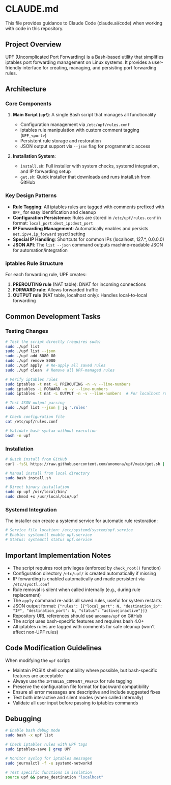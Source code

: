# CLAUDE.md

This file provides guidance to Claude Code (claude.ai/code) when working with code in this repository.

## Project Overview

UPF (Uncomplicated Port Forwarding) is a Bash-based utility that simplifies iptables port forwarding management on Linux systems. It provides a user-friendly interface for creating, managing, and persisting port forwarding rules.

## Architecture

### Core Components

1. **Main Script (`upf`)**: A single Bash script that manages all functionality
   - Configuration management via `/etc/upf/rules.conf`
   - iptables rule manipulation with custom comment tagging (`UPF_<port>`)
   - Persistent rule storage and restoration
   - JSON output support via `--json` flag for programmatic access

2. **Installation System**:
   - `install.sh`: Full installer with system checks, systemd integration, and IP forwarding setup
   - `get.sh`: Quick installer that downloads and runs install.sh from GitHub

### Key Design Patterns

- **Rule Tagging**: All iptables rules are tagged with comments prefixed with `UPF_` for easy identification and cleanup
- **Configuration Persistence**: Rules are stored in `/etc/upf/rules.conf` in format: `local_port:dest_ip:dest_port`
- **IP Forwarding Management**: Automatically enables and persists `net.ipv4.ip_forward` sysctl setting
- **Special IP Handling**: Shortcuts for common IPs (localhost, 127.*, 0.0.0.0)
- **JSON API**: The `list --json` command outputs machine-readable JSON for automation/integration

### iptables Rule Structure

For each forwarding rule, UPF creates:
1. **PREROUTING rule** (NAT table): DNAT for incoming connections
2. **FORWARD rule**: Allows forwarded traffic
3. **OUTPUT rule** (NAT table, localhost only): Handles local-to-local forwarding

## Common Development Tasks

### Testing Changes

```bash
# Test the script directly (requires sudo)
sudo ./upf list
sudo ./upf list --json
sudo ./upf add 8080 80
sudo ./upf remove 8080
sudo ./upf apply  # Re-apply all saved rules
sudo ./upf clean  # Remove all UPF-managed rules

# Verify iptables rules
sudo iptables -t nat -L PREROUTING -n -v --line-numbers
sudo iptables -L FORWARD -n -v --line-numbers
sudo iptables -t nat -L OUTPUT -n -v --line-numbers  # For localhost rules

# Test JSON output parsing
sudo ./upf list --json | jq '.rules'

# Check configuration file
cat /etc/upf/rules.conf

# Validate bash syntax without execution
bash -n upf
```

### Installation

```bash
# Quick install from GitHub
curl -fsSL https://raw.githubusercontent.com/unomena/upf/main/get.sh | bash

# Manual install from local directory
sudo bash install.sh

# Direct binary installation
sudo cp upf /usr/local/bin/
sudo chmod +x /usr/local/bin/upf
```

### Systemd Integration

The installer can create a systemd service for automatic rule restoration:
```bash
# Service file location: /etc/systemd/system/upf.service
# Enable: systemctl enable upf.service
# Status: systemctl status upf.service
```

## Important Implementation Notes

- The script requires root privileges (enforced by `check_root()` function)
- Configuration directory `/etc/upf/` is created automatically if missing
- IP forwarding is enabled automatically and made persistent via `/etc/sysctl.conf`
- Rule removal is silent when called internally (e.g., during rule replacement)
- The `apply` command re-adds all saved rules, useful for system restarts
- JSON output format: `{"rules": [{"local_port": N, "destination_ip": "IP", "destination_port": N, "status": "active|inactive"}]}`
- Repository URL references should use `unomena/upf` on GitHub
- The script uses bash-specific features and requires bash 4.0+
- All iptables rules are tagged with comments for safe cleanup (won't affect non-UPF rules)

## Code Modification Guidelines

When modifying the `upf` script:
- Maintain POSIX shell compatibility where possible, but bash-specific features are acceptable
- Always use the `IPTABLES_COMMENT_PREFIX` for rule tagging
- Preserve the configuration file format for backward compatibility
- Ensure all error messages are descriptive and include suggested fixes
- Test both interactive and silent modes (when called internally)
- Validate all user input before passing to iptables commands

## Debugging

```bash
# Enable bash debug mode
sudo bash -x upf list

# Check iptables rules with UPF tags
sudo iptables-save | grep UPF

# Monitor syslog for iptables messages
sudo journalctl -f -u systemd-networkd

# Test specific functions in isolation
source upf && parse_destination "localhost"
```